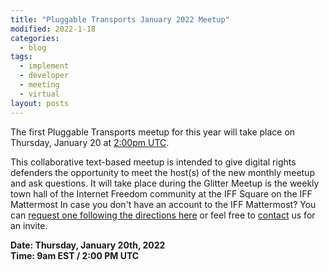 ```yaml
---
title: "Pluggable Transports January 2022 Meetup"
modified: 2022-1-18
categories:
  - blog
tags:
  - implement
  - developer
  - meeting
  - virtual
layout: posts
---
```


The first Pluggable Transports meetup for this year will take place on
Thursday, January 20 at [2:00pm UTC](https://time.is/0200PM_20_Jan_2022_in_UTC?PT_meetup_January_2022).

This collaborative text-based meetup is intended to give digital rights
defenders the opportunity to meet the host(s) of the new monthly meetup and ask
questions. It will take place during the Glitter Meetup is the weekly town hall
of the Internet Freedom community at the IFF Square on the IFF Mattermost In
case you don't have an account to the IFF Mattermost? You can [request one
following the directions here][iff-wiki] or feel free to [contact](contact/) us
for an invite.

**Date: Thursday, January 20th, 2022**\
**Time: 9am EST / 2:00 PM UTC**

[iff-wiki]: https://internetfreedomfestival.org/wiki/index.php/IFF_Mattermost
